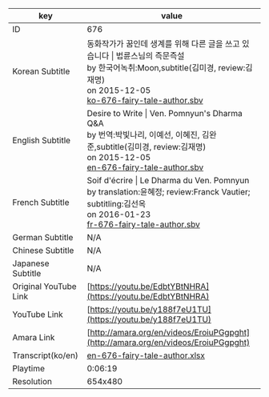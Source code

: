 |  key  |  value  |
|-------|---------|
| ID            | 676 |
| Korean Subtitle | 동화작가가 꿈인데 생계를 위해 다른 글을 쓰고 있습니다 \| 법륜스님의 즉문즉설<br>by 한국어녹취:Moon,subtitle(김미경, review:김재명)<br>on 2015-12-05<br>[ko-676-fairy-tale-author.sbv](https://github.com/jungtosociety/dharma-qna/raw/master/sub/676/ko-676-fairy-tale-author.sbv)<br>|
| English Subtitle | Desire to Write \| Ven. Pomnyun's Dharma Q&A<br>by 번역:박빛나리, 이예선, 이혜진, 김완준,subtitle(김미경, review:김재명)<br>on 2015-12-05<br>[en-676-fairy-tale-author.sbv](https://github.com/jungtosociety/dharma-qna/raw/master/sub/676/en-676-fairy-tale-author.sbv)<br>|
| French Subtitle | Soif d'écrire \| Le Dharma du Ven. Pomnyun<br>by translation:윤혜정; review:Franck Vautier; subtitling:김선옥<br>on 2016-01-23<br>[fr-676-fairy-tale-author.sbv](https://github.com/jungtosociety/dharma-qna/raw/master/sub/676/fr-676-fairy-tale-author.sbv)<br>|
| German Subtitle | N/A |
| Chinese Subtitle | N/A |
| Japanese Subtitle | N/A |
| Original YouTube Link  | [https://youtu.be/EdbtYBtNHRA](https://youtu.be/EdbtYBtNHRA) |
| YouTube Link  | [https://youtu.be/y188f7eU1TU](https://youtu.be/y188f7eU1TU) |
| Amara Link    | [http://amara.org/en/videos/EroiuPGgpght](http://amara.org/en/videos/EroiuPGgpght) |
| Transcript(ko/en) | [en-676-fairy-tale-author.xlsx](https://github.com/jungtosociety/dharma-qna/raw/master/sub/676/en-676-fairy-tale-author.xlsx) |
| Playtime | 0:06:19 |
| Resolution | 654x480|
